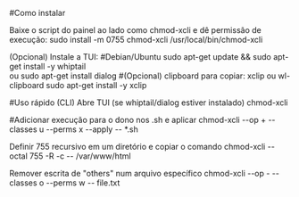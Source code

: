 #Como instalar

Baixe o script do painel ao lado como chmod-xcli e dê permissão de execução:
sudo install -m 0755 chmod-xcli /usr/local/bin/chmod-xcli

(Opcional) Instale a TUI:
#Debian/Ubuntu
sudo apt-get update && sudo apt-get install -y whiptail  
ou
sudo apt-get install dialog
#(Opcional) clipboard para copiar: xclip ou wl-clipboard
sudo apt-get install -y xclip

#Uso rápido (CLI)
Abre TUI (se whiptail/dialog estiver instalado)
chmod-xcli

#Adicionar execução para o dono nos .sh e aplicar
chmod-xcli --op + --classes u --perms x --apply -- *.sh

Definir 755 recursivo em um diretório e copiar o comando
chmod-xcli --octal 755 -R -c -- /var/www/html

Remover escrita de "others" num arquivo específico
chmod-xcli --op - --classes o --perms w -- file.txt
